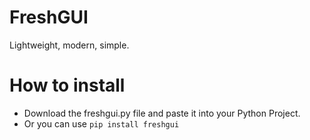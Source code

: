 # FreshGUI
Lightweight, modern, simple.

# How to install
- Download the freshgui.py file and paste it into your Python Project.
- Or you can use ```pip install freshgui```
